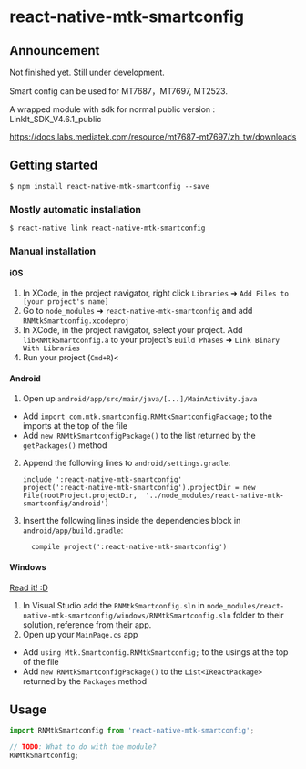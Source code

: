 
# react-native-mtk-smartconfig


## Announcement

Not finished yet. Still under development. 

Smart config can be used for MT7687，MT7697, MT2523.

A wrapped module with sdk for normal public version : LinkIt_SDK_V4.6.1_public

https://docs.labs.mediatek.com/resource/mt7687-mt7697/zh_tw/downloads

## Getting started

`$ npm install react-native-mtk-smartconfig --save`

### Mostly automatic installation

`$ react-native link react-native-mtk-smartconfig`

### Manual installation


#### iOS

1. In XCode, in the project navigator, right click `Libraries` ➜ `Add Files to [your project's name]`
2. Go to `node_modules` ➜ `react-native-mtk-smartconfig` and add `RNMtkSmartconfig.xcodeproj`
3. In XCode, in the project navigator, select your project. Add `libRNMtkSmartconfig.a` to your project's `Build Phases` ➜ `Link Binary With Libraries`
4. Run your project (`Cmd+R`)<

#### Android

1. Open up `android/app/src/main/java/[...]/MainActivity.java`
  - Add `import com.mtk.smartconfig.RNMtkSmartconfigPackage;` to the imports at the top of the file
  - Add `new RNMtkSmartconfigPackage()` to the list returned by the `getPackages()` method
2. Append the following lines to `android/settings.gradle`:
  	```
  	include ':react-native-mtk-smartconfig'
  	project(':react-native-mtk-smartconfig').projectDir = new File(rootProject.projectDir, 	'../node_modules/react-native-mtk-smartconfig/android')
  	```
3. Insert the following lines inside the dependencies block in `android/app/build.gradle`:
  	```
      compile project(':react-native-mtk-smartconfig')
  	```

#### Windows
[Read it! :D](https://github.com/ReactWindows/react-native)

1. In Visual Studio add the `RNMtkSmartconfig.sln` in `node_modules/react-native-mtk-smartconfig/windows/RNMtkSmartconfig.sln` folder to their solution, reference from their app.
2. Open up your `MainPage.cs` app
  - Add `using Mtk.Smartconfig.RNMtkSmartconfig;` to the usings at the top of the file
  - Add `new RNMtkSmartconfigPackage()` to the `List<IReactPackage>` returned by the `Packages` method


## Usage
```javascript
import RNMtkSmartconfig from 'react-native-mtk-smartconfig';

// TODO: What to do with the module?
RNMtkSmartconfig;
```
  
